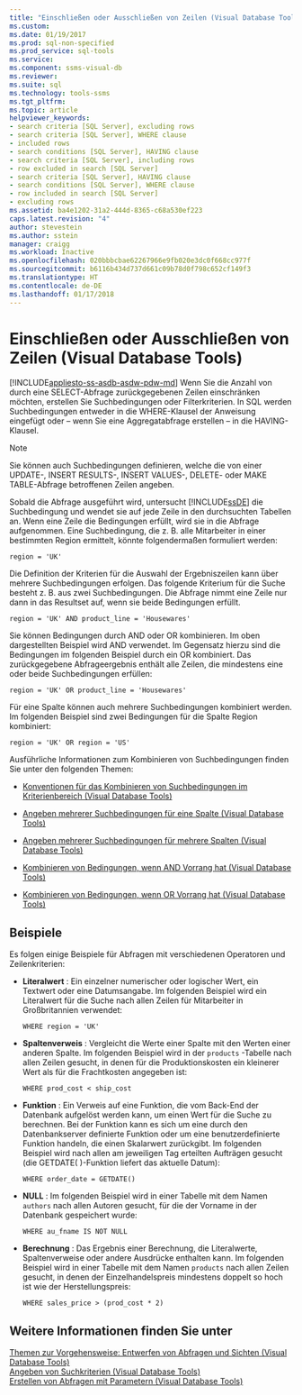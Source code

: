 ```yaml
---
title: "Einschließen oder Ausschließen von Zeilen (Visual Database Tools) Microsoft-Dokumentation"
ms.custom: 
ms.date: 01/19/2017
ms.prod: sql-non-specified
ms.prod_service: sql-tools
ms.service: 
ms.component: ssms-visual-db
ms.reviewer: 
ms.suite: sql
ms.technology: tools-ssms
ms.tgt_pltfrm: 
ms.topic: article
helpviewer_keywords:
- search criteria [SQL Server], excluding rows
- search criteria [SQL Server], WHERE clause
- included rows
- search conditions [SQL Server], HAVING clause
- search criteria [SQL Server], including rows
- row excluded in search [SQL Server]
- search criteria [SQL Server], HAVING clause
- search conditions [SQL Server], WHERE clause
- row included in search [SQL Server]
- excluding rows
ms.assetid: ba4e1202-31a2-444d-8365-c68a530ef223
caps.latest.revision: "4"
author: stevestein
ms.author: sstein
manager: craigg
ms.workload: Inactive
ms.openlocfilehash: 020bbbcbae62267966e9fb020e3dc0f668cc977f
ms.sourcegitcommit: b6116b434d737d661c09b78d0f798c652cf149f3
ms.translationtype: HT
ms.contentlocale: de-DE
ms.lasthandoff: 01/17/2018
---
```

# <a name="include-or-exclude-rows-visual-database-tools"></a>Einschließen oder Ausschließen von Zeilen (Visual Database Tools)
[!INCLUDE[appliesto-ss-asdb-asdw-pdw-md](../../includes/appliesto-ss-asdb-asdw-pdw-md.md)] Wenn Sie die Anzahl von durch eine SELECT-Abfrage zurückgegebenen Zeilen einschränken möchten, erstellen Sie Suchbedingungen oder Filterkriterien. In SQL werden Suchbedingungen entweder in die WHERE-Klausel der Anweisung eingefügt oder – wenn Sie eine Aggregatabfrage erstellen – in die HAVING-Klausel.  
  
> [!NOTE]  
> Sie können auch Suchbedingungen definieren, welche die von einer UPDATE-, INSERT RESULTS-, INSERT VALUES-, DELETE- oder MAKE TABLE-Abfrage betroffenen Zeilen angeben.  
  
Sobald die Abfrage ausgeführt wird, untersucht [!INCLUDE[ssDE](../../includes/ssde_md.md)] die Suchbedingung und wendet sie auf jede Zeile in den durchsuchten Tabellen an. Wenn eine Zeile die Bedingungen erfüllt, wird sie in die Abfrage aufgenommen. Eine Suchbedingung, die z. B. alle Mitarbeiter in einer bestimmten Region ermittelt, könnte folgendermaßen formuliert werden:  
  
```  
region = 'UK'  
```  
  
Die Definition der Kriterien für die Auswahl der Ergebniszeilen kann über mehrere Suchbedingungen erfolgen. Das folgende Kriterium für die Suche besteht z. B. aus zwei Suchbedingungen. Die Abfrage nimmt eine Zeile nur dann in das Resultset auf, wenn sie beide Bedingungen erfüllt.  
  
```  
region = 'UK' AND product_line = 'Housewares'  
```  
  
Sie können Bedingungen durch AND oder OR kombinieren. Im oben dargestellten Beispiel wird AND verwendet. Im Gegensatz hierzu sind die Bedingungen im folgenden Beispiel durch ein OR kombiniert. Das zurückgegebene Abfrageergebnis enthält alle Zeilen, die mindestens eine oder beide Suchbedingungen erfüllen:  
  
```  
region = 'UK' OR product_line = 'Housewares'  
```  
  
Für eine Spalte können auch mehrere Suchbedingungen kombiniert werden. Im folgenden Beispiel sind zwei Bedingungen für die Spalte Region kombiniert:  
  
```  
region = 'UK' OR region = 'US'  
```  
  
Ausführliche Informationen zum Kombinieren von Suchbedingungen finden Sie unter den folgenden Themen:  
  
-   [Konventionen für das Kombinieren von Suchbedingungen im Kriterienbereich &#40;Visual Database Tools&#41;](../../ssms/visual-db-tools/conventions-combine-search-conditions-in-criteria-pane-visual-db-tools.md)  
  
-   [Angeben mehrerer Suchbedingungen für eine Spalte &#40;Visual Database Tools&#41;](../../ssms/visual-db-tools/specify-multiple-search-conditions-for-one-column-visual-database-tools.md)  
  
-   [Angeben mehrerer Suchbedingungen für mehrere Spalten &#40;Visual Database Tools&#41;](../../ssms/visual-db-tools/specify-multiple-search-conditions-for-multiple-columns-visual-database-tools.md)  
  
-   [Kombinieren von Bedingungen, wenn AND Vorrang hat &#40;Visual Database Tools&#41;](../../ssms/visual-db-tools/combine-conditions-when-and-has-precedence-visual-database-tools.md)  
  
-   [Kombinieren von Bedingungen, wenn OR Vorrang hat &#40;Visual Database Tools&#41;](../../ssms/visual-db-tools/combine-conditions-when-or-has-precedence-visual-database-tools.md)  
  
## <a name="examples"></a>Beispiele  
Es folgen einige Beispiele für Abfragen mit verschiedenen Operatoren und Zeilenkriterien:  
  
-   **Literalwert** : Ein einzelner numerischer oder logischer Wert, ein Textwert oder eine Datumsangabe. Im folgenden Beispiel wird ein Literalwert für die Suche nach allen Zeilen für Mitarbeiter in Großbritannien verwendet:  
  
    ```  
    WHERE region = 'UK'  
    ```  
  
-   **Spaltenverweis** : Vergleicht die Werte einer Spalte mit den Werten einer anderen Spalte. Im folgenden Beispiel wird in der `products` -Tabelle nach allen Zeilen gesucht, in denen für die Produktionskosten ein kleinerer Wert als für die Frachtkosten angegeben ist:  
  
    ```  
    WHERE prod_cost < ship_cost  
    ```  
  
-   **Funktion** : Ein Verweis auf eine Funktion, die vom Back-End der Datenbank aufgelöst werden kann, um einen Wert für die Suche zu berechnen. Bei der Funktion kann es sich um eine durch den Datenbankserver definierte Funktion oder um eine benutzerdefinierte Funktion handeln, die einen Skalarwert zurückgibt. Im folgenden Beispiel wird nach allen am jeweiligen Tag erteilten Aufträgen gesucht (die GETDATE( )-Funktion liefert das aktuelle Datum):  
  
    ```  
    WHERE order_date = GETDATE()  
    ```  
  
-   **NULL** : Im folgenden Beispiel wird in einer Tabelle mit dem Namen `authors` nach allen Autoren gesucht, für die der Vorname in der Datenbank gespeichert wurde:  
  
    ```  
    WHERE au_fname IS NOT NULL  
    ```  
  
-   **Berechnung** : Das Ergebnis einer Berechnung, die Literalwerte, Spaltenverweise oder andere Ausdrücke enthalten kann. Im folgenden Beispiel wird in einer Tabelle mit dem Namen `products` nach allen Zeilen gesucht, in denen der Einzelhandelspreis mindestens doppelt so hoch ist wie der Herstellungspreis:  
  
    ```  
    WHERE sales_price > (prod_cost * 2)  
    ```  
  
## <a name="see-also"></a>Weitere Informationen finden Sie unter  
[Themen zur Vorgehensweise: Entwerfen von Abfragen und Sichten &#40;Visual Database Tools&#41;](../../ssms/visual-db-tools/design-queries-and-views-how-to-topics-visual-database-tools.md)  
[Angeben von Suchkriterien &#40;Visual Database Tools&#41;](../../ssms/visual-db-tools/specify-search-criteria-visual-database-tools.md)  
[Erstellen von Abfragen mit Parametern &#40;Visual Database Tools&#41;](../../ssms/visual-db-tools/query-with-parameters-visual-database-tools.md)  
  
